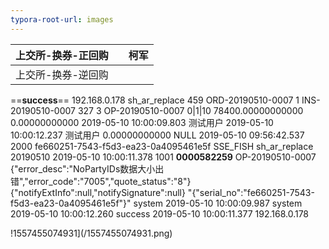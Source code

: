 ```yaml
---
typora-root-url: images
---
```


| 上交所-换券-正回购 |      | 柯军 |
| ------------------ | ---- | ---- |
| 上交所-换券-逆回购 |      |      |



==**success**==	192.168.0.178	sh_ar_replace	459	ORD-20190510-0007	1	INS-20190510-0007	327	3	OP-20190510-0007	0|1|10	78400.00000000000	0.00000000000	2019-05-10 10:00:09.803	测试用户	2019-05-10 10:00:12.237	测试用户	0.00000000000	NULL	2019-05-10 09:56:42.537	2000	fe660251-7543-f5d3-ea23-0a4095461e5f	SSE_FISH	sh_ar_replace	20190510	2019-05-10 10:00:11.378	1001	**0000582259**	OP-20190510-0007	{"error_desc":"NoPartyIDs数据大小出错","error_code":"7005","quote_status":"8"}	{"notifyExtInfo":null,"notifySignature":null}	"{\"serial_no\":\"fe660251-7543-f5d3-ea23-0a4095461e5f\"}"	system	2019-05-10 10:00:09.987	system	2019-05-10 10:00:12.260	success	2019-05-10 10:00:11.377	192.168.0.178

!1557455074931](/1557455074931.png)

